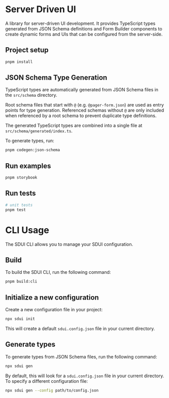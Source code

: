 # Server Driven UI

A library for server-driven UI development. It provides TypeScript types generated from JSON Schema definitions and Form Builder components to create dynamic forms and UIs that can be configured from the server-side.

## Project setup

```bash
pnpm install
```

## JSON Schema Type Generation

TypeScript types are automatically generated from JSON Schema files in the `src/schema` directory.

Root schema files that start with `@` (e.g. `@pager-form.json`) are used as entry points for type generation. Referenced schemas without `@` are only included when referenced by a root schema to prevent duplicate type definitions.

The generated TypeScript types are combined into a single file at `src/schema/generated/index.ts`.

To generate types, run:

```bash
pnpm codegen:json-schema
```

## Run examples

```bash
pnpm storybook
```

## Run tests

```bash
# unit tests
pnpm test
```

# CLI Usage

The SDUI CLI allows you to manage your SDUI configuration.

## Build

To build the SDUI CLI, run the following command:

```bash
pnpm build:cli
```

## Initialize a new configuration

Create a new configuration file in your project:

```bash
npx sdui init
```

This will create a default `sdui.config.json` file in your current directory.

## Generate types

To generate types from JSON Schema files, run the following command:

```bash
npx sdui gen
```

By default, this will look for a `sdui.config.json` file in your current directory. To specify a different configuration file:

```bash
npx sdui gen --config path/to/config.json
```

